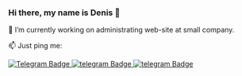 ### Hi there, my name is Denis 👋

🔭 I’m currently working on administrating web-site at small company.

📫 Just ping me: 
<div id="badges">
  <a href="https://t.me/ErkhanDV">
    <img src="https://upload.wikimedia.org/wikipedia/commons/thumb/8/82/Telegram_logo.svg/2048px-Telegram_logo.svg.png" alt="Telegram Badge" width: "100px"/>
  </a>
  <a href="https://discord.com/users/544904397511983109">
    <img src="https://img.shields.io/badge/discord-black?style=for-the-badge&logo=discord&logoColor=white" alt="telegram Badge"/>
  </a>
  <a href="https://discord.com/users/544904397511983109">
    <img src="https://img.shields.io/badge/discord-black?style=for-the-badge&logo=discord&logoColor=white" alt="telegram Badge"/>
  </a>
</div>
